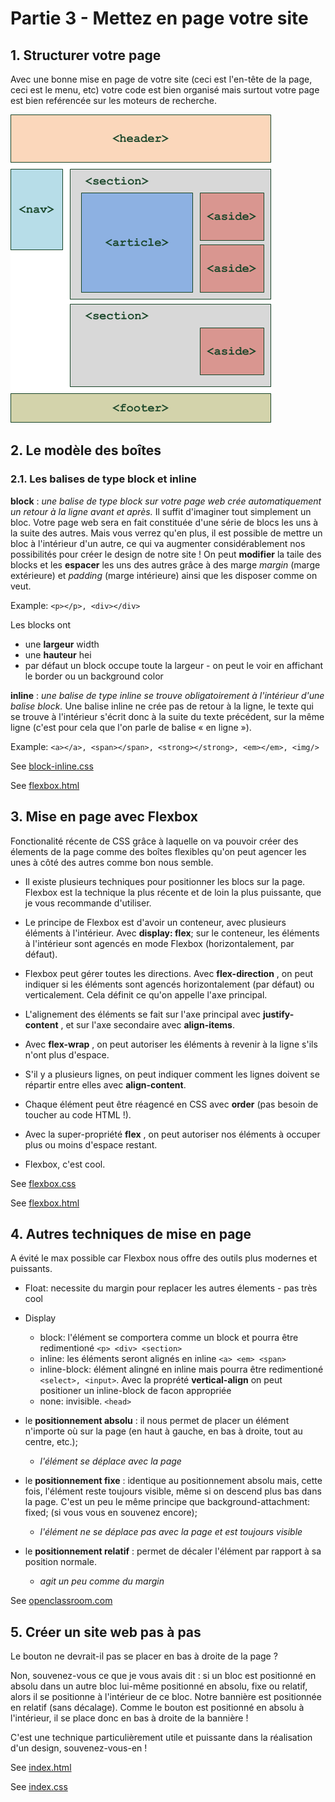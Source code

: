 # Partie 3 - Mettez en page votre site

## 1. Structurer votre page
Avec une bonne mise en page de votre site (ceci est l'en-tête de la page, ceci est le menu, etc) votre code est bien organisé mais surtout votre page est bien reférencée sur les moteurs de recherche.

![](images/page-structure.png)


## 2. Le modèle des boîtes

### 2.1. Les balises de type block et inline
**block** : _une balise de type block sur votre page web crée automatiquement un retour à la ligne avant et après._ Il suffit d'imaginer tout simplement un bloc. Votre page web sera en fait constituée d'une série de blocs les uns à la suite des autres. Mais vous verrez qu'en plus, il est possible de mettre un bloc à l'intérieur d'un autre, ce qui va augmenter considérablement nos possibilités pour créer le design de notre site ! On peut **modifier** la taile des blocks et les **espacer** les uns des autres grâce à des marge _margin_ (marge extérieure) et _padding_ (marge intérieure) ainsi que les disposer comme on veut.

Example: ```<p></p>, <div></div>```

Les blocks ont 
- une **largeur** width
- une **hauteur** hei
- par défaut un block occupe toute la largeur - on peut le voir en affichant le border ou un background color

**inline** : _une balise de type inline se trouve obligatoirement à l'intérieur d'une balise block._ Une balise inline ne crée pas de retour à la ligne, le texte qui se trouve à l'intérieur s'écrit donc à la suite du texte précédent, sur la même ligne (c'est pour cela que l'on parle de balise « en ligne »).

Example: ```<a></a>, <span></span>, <strong></strong>, <em></em>, <img/>```

See [block-inline.css](styles/block-inline.css)

See [flexbox.html](block-inline.html)


## 3. Mise en page avec Flexbox
Fonctionalité récente de CSS grâce à laquelle on va pouvoir créer des élements de la page comme des boîtes flexibles qu'on peut agencer les unes à côté des autres comme bon nous semble.

- Il existe plusieurs techniques pour positionner les blocs sur la page. Flexbox est la technique la plus récente et de loin la plus puissante, que je vous recommande d'utiliser.

- Le principe de Flexbox est d'avoir un conteneur, avec plusieurs éléments à l'intérieur. Avec **display: flex**; sur le conteneur, les éléments à l'intérieur sont agencés en mode Flexbox (horizontalement, par défaut).

- Flexbox peut gérer toutes les directions. Avec **flex-direction**  , on peut indiquer si les éléments sont agencés horizontalement (par défaut) ou verticalement. Cela définit ce qu'on appelle l'axe principal.

- L'alignement des éléments se fait sur l'axe principal avec **justify-content** , et sur l'axe secondaire avec **align-items**.

- Avec **flex-wrap**  , on peut autoriser les éléments à revenir à la ligne s'ils n'ont plus d'espace.

- S'il y a plusieurs lignes, on peut indiquer comment les lignes doivent se répartir entre elles avec **align-content**. 

- Chaque élément peut être réagencé en CSS avec **order** (pas besoin de toucher au code HTML !).

- Avec la super-propriété **flex**  , on peut autoriser nos éléments à occuper plus ou moins d'espace restant.

- Flexbox, c'est cool.


See [flexbox.css](styles/flexbox.css)

See [flexbox.html](flexbox.html)


## 4. Autres techniques de mise en page
A évité le max possible car Flexbox nous offre des outils plus modernes et puissants.

- Float: necessite du margin pour replacer les autres élements - pas très cool
- Display
    - block: l'élément se comportera comme un block et pourra être redimentioné ```<p> <div> <section>```
    - inline: les éléments seront alignés en inline ```<a> <em> <span>```
    - inline-block: élément alingné en inline mais pourra être redimentioné ```<select>, <input>```. Avec la proprété **vertical-align** on peut positioner un inline-block de facon appropriée
    - none: invisible. ```<head>```
- le **positionnement absolu** : il nous permet de placer un élément n'importe où sur la page (en haut à gauche, en bas à droite, tout au centre, etc.); 
    - _l'élément se déplace avec la page_

- le **positionnement fixe** : identique au positionnement absolu mais, cette fois, l'élément reste toujours visible, même si on descend plus bas dans la page. C'est un peu le même principe que background-attachment: fixed;  (si vous vous en souvenez encore);
    - _l'élément ne se déplace pas avec la page et est toujours visible_

- le **positionnement relatif** : permet de décaler l'élément par rapport à sa position normale.
    - _agit un peu comme du margin_

See [openclassroom.com](https://openclassrooms.com/fr/courses/1603881-creez-votre-site-web-avec-html5-et-css3/1606402-decouvrez-dautres-techniques-de-mise-en-page)


## 5. Créer un site web pas à pas
Le bouton ne devrait-il pas se placer en bas à droite de la page ?

Non, souvenez-vous ce que je vous avais dit : si un bloc est positionné en absolu dans un autre bloc lui-même positionné en absolu, fixe ou relatif, alors il se positionne à l'intérieur de ce bloc.
Notre bannière est positionnée en relatif (sans décalage). Comme le bouton est positionné en absolu à l'intérieur, il se place donc en bas à droite de la bannière !

C'est une technique particulièrement utile et puissante dans la réalisation d'un design, souvenez-vous-en !

See [index.html](index.html)

See [index.css](styles/style.css)